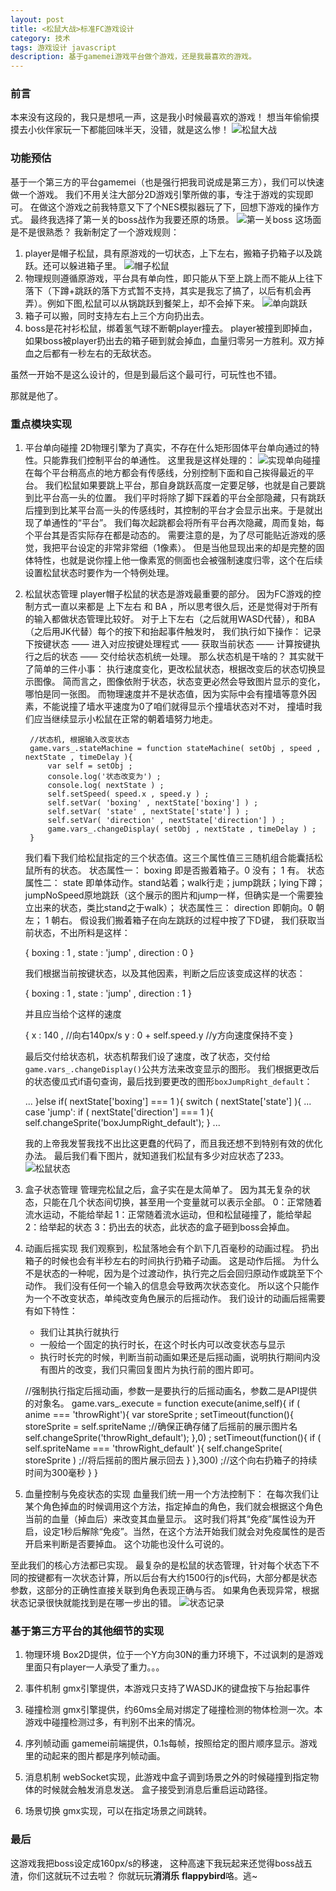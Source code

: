 ```yaml
---
layout: post
title: <松鼠大战>标准FC游戏设计
category: 技术
tags: 游戏设计 javascript 
description: 基于gamemei游戏平台做个游戏，还是我最喜欢的游戏。
---
```


### 前言

本来没有这段的，我只是想吼一声，这是我小时候最喜欢的游戏！
想当年偷偷摸摸去小伙伴家玩一下都能回味半天，没错，就是这么惨！
![松鼠大战](http://7xny7k.com1.z0.glb.clouddn.com/s1.png)

### 功能预估
基于一个第三方的平台gamemei（也是强行把我司说成是第三方），我们可以快速做一个游戏。
我们不用关注大部分2D游戏引擎所做的事，专注于游戏的实现即可。
在做这个游戏之前我特意又下了个NES模拟器玩了下，回想下游戏的操作方式。
最终我选择了第一关的boss战作为我要还原的场景。
![第一关boss](http://7xny7k.com1.z0.glb.clouddn.com/s4.png)
这场面是不是很熟悉？
我新制定了一个游戏规则：
1. player是帽子松鼠，具有原游戏的一切状态，上下左右，搬箱子扔箱子以及跳跃。还可以躲进箱子里。
![帽子松鼠](http://7xny7k.com1.z0.glb.clouddn.com/s2.png)
2. 物理规则遵循原游戏，平台具有单向性，即只能从下至上跳上而不能从上往下落下（下蹲+跳跃的落下方式暂不支持，其实是我忘了搞了，以后有机会再弄）。例如下图,松鼠可以从锅跳跃到餐架上，却不会掉下来。
![单向跳跃](http://7xny7k.com1.z0.glb.clouddn.com/s3.png)
3. 箱子可以搬，同时支持左右上三个方向扔出去。
4. boss是花衬衫松鼠，绑着氢气球不断朝player撞去。
player被撞到即掉血，如果boss被player扔出去的箱子砸到就会掉血，血量归零另一方胜利。双方掉血之后都有一秒左右的无敌状态。

虽然一开始不是这么设计的，但是到最后这个最可行，可玩性也不错。

那就是他了。

### 重点模块实现

1. 平台单向碰撞
2D物理引擎为了真实，不存在什么矩形固体平台单向通过的特性。只能靠我们控制平台的单通性。
这里我是这样处理的：
![实现单向碰撞](http://7xny7k.com1.z0.glb.clouddn.com/s5.png)
在每个平台稍高点的地方都会有传感线，分别控制下面和自己挨得最近的平台。
我们松鼠如果要跳上平台，那自身跳跃高度一定要足够，也就是自己要跳到比平台高一头的位置。
我们平时将除了脚下踩着的平台全部隐藏，只有跳跃后撞到到比某平台高一头的传感线时，其控制的平台才会显示出来。于是就出现了单通性的“平台”。
我们每次起跳都会将所有平台再次隐藏，周而复始，每个平台其是否实际存在都是动态的。
需要注意的是，为了尽可能贴近游戏的感觉，我把平台设定的非常非常细（1像素）。
但是当他显现出来的却是完整的固体特性，也就是说你撞上他一像素宽的侧面也会被强制速度归零，这个在后续设置松鼠状态时要作为一个特例处理。

2. 松鼠状态管理
player帽子松鼠的状态是游戏最重要的部分。
因为FC游戏的控制方式一直以来都是 上下左右 和 BA ，所以思考很久后，还是觉得对于所有的输入都做状态管理比较好。
对于上下左右（之后就用WASD代替），和BA（之后用JK代替）每个的按下和抬起事件触发时，
我们执行如下操作：
记录下按键状态 —— 进入对应按键处理程式 —— 获取当前状态 —— 计算按键执行之后的状态 —— 交付给状态机统一处理。
那么状态机是干啥的？
其实就干了简单的三件小事：
执行速度变化，更改松鼠状态，根据改变后的状态切换显示图像。
简而言之，图像依附于状态，状态变更必然会导致图片显示的变化，哪怕是同一张图。
而物理速度并不是状态值，因为实际中会有撞墙等意外因素，不能说撞了墙水平速度为0了咱们就得显示个撞墙状态对不对，
撞墙时我们应当继续显示小松鼠在正常的朝着墙努力地走。

        //状态机, 根据输入改变状态
        game.vars_.stateMachine = function stateMachine( setObj , speed , nextState , timeDelay ){
            var self = setObj ;
            console.log('状态改变为') ;
            console.log( nextState ) ;
            self.setSpeed( speed.x , speed.y ) ;
            self.setVar( 'boxing' , nextState['boxing'] ) ;
            self.setVar( 'state' , nextState['state'] ) ;
            self.setVar( 'direction' , nextState['direction'] ) ;
            game.vars_.changeDisplay( setObj , nextState , timeDelay ) ;
        }

    我们看下我们给松鼠指定的三个状态值。这三个属性值三三随机组合能囊括松鼠所有的状态。
    状态属性一： boxing 即是否搬着箱子。0 没有； 1 有。
    状态属性二： state 即单体动作。stand站着；walk行走；jump跳跃；lying下蹲；jumpNoSpeed原地跳跃（这个展示的图片和jump一样，但确实是一个需要独立出来的状态，类比stand之于walk）；
    状态属性三： direction 即朝向。0 朝左； 1 朝右。
    假设我们搬着箱子在向左跳跃的过程中按了下D键，
    我们获取当前状态，不出所料是这样：

    {
        boxing : 1 ,
        state : 'jump' , 
        direction : 0 
    }

    我们根据当前按键状态，以及其他因素，判断之后应该变成这样的状态：
    
    {
        boxing : 1 ,
        state : 'jump' ,
        direction : 1
    }

    并且应当给个这样的速度
    
    {
        x : 140 , //向右140px/s
        y : 0 + self.speed.y  //y方向速度保持不变
    }

    最后交付给状态机，状态机帮我们设了速度，改了状态，交付给`game.vars_.changeDisplay()`公共方法来改变显示的图形。
    我们根据更改后的状态傻瓜式if语句查询，最后找到要更改的图形`boxJumpRight_default`：

    ...
    }else if( nextState['boxing'] === 1 ){
        switch ( nextState['state'] ){
        ...
        case 'jump':
            if ( nextState['direction'] === 1 ){
                self.changeSprite('boxJumpRight_default');
            }
        ...

    我的上帝我发誓我找不出比这更蠢的代码了，而且我还想不到特别有效的优化办法。
    最后我们看下图片，就知道我们松鼠有多少对应状态了233。
    ![松鼠状态](http://7xny7k.com1.z0.glb.clouddn.com/s7.png)

3. 盒子状态管理
管理完松鼠之后，盒子实在是太简单了。
因为其无复杂的状态，只能在几个状态间切换，甚至用一个变量就可以表示全部。
0：正常随着流水运动，不能给举起
1：正常随着流水运动，但和松鼠碰撞了，能给举起
2：给举起的状态
3：扔出去的状态，此状态的盒子砸到boss会掉血。

4. 动画后摇实现
我们观察到，松鼠落地会有个趴下几百毫秒的动画过程。
扔出箱子的时候也会有半秒左右的时间执行扔箱子动画。
这是动作后摇。
为什么不是状态的一种呢，因为是个过渡动作，执行完之后会回归原动作或跳至下个动作。
我们没有任何一个输入的信息会导致两次状态变化。
所以这个只能作为一个不改变状态，单纯改变角色展示的后摇动作。
我们设计的动画后摇需要有如下特性：
    * 我们让其执行就执行
    * 一般给一个固定的执行时长，在这个时长内可以改变状态与显示
    * 执行时长完的时候，判断当前动画如果还是后摇动画，说明执行期间内没有图片的改变，我们只需回复图片为执行前的图片即可。

    //强制执行指定后摇动画，参数一是要执行的后摇动画名，参数二是API提供的对象名。
    game.vars_.execute = function execute(anime,self){
        if ( anime === 'throwRight'){
            var storeSprite  ;
            setTimeout(function(){
                storeSprite = self.spriteName ;//确保正确存储了后摇前的展示图片名
                self.changeSprite('throwRight_default');
            },0) ;
            setTimeout(function(){
                if ( self.spriteName === 'throwRight_default' ){
                    self.changeSprite( storeSprite ) ;//将后摇前的图片展示回去
                }
            },300) ;//这个向右扔箱子的持续时间为300毫秒
        }
    }
    
5. 血量控制与免疫状态的实现
血量我们统一用一个方法控制下：
在每次我们让某个角色掉血的时候调用这个方法，指定掉血的角色，我们就会根据这个角色当前的血量（掉血后）来改变其血量显示。
这时我们将其“免疫”属性设为开启，设定1秒后解除“免疫”。当然，在这个方法开始我们就会对免疫属性的是否开启来判断是否要掉血。
这个功能也没什么可说的。

至此我们的核心方法都已实现。
最复杂的是松鼠的状态管理，针对每个状态下不同的按键都有一次状态计算，所以后台有大约1500行的js代码，大部分都是状态参数，这部分的正确性直接关联到角色表现正确与否。
如果角色表现异常，根据状态记录很快就能找到是在哪一步出的错。
![状态记录](http://7xny7k.com1.z0.glb.clouddn.com/s6.png)


### 基于第三方平台的其他细节的实现

1. 物理环境
Box2D提供，位于一个Y方向30N的重力环境下，不过讽刺的是游戏里面只有player一人承受了重力。。。

2. 事件机制
gmx引擎提供，本游戏只支持了WASDJK的键盘按下与抬起事件

3. 碰撞检测
gmx引擎提供，约60ms全局对绑定了碰撞检测的物体检测一次。本游戏中碰撞检测过多，有判别不出来的情况。

4. 序列帧动画
gamemei前端提供，0.1s每帧，按照给定的图片顺序显示。游戏里的动起来的图片都是序列帧动画。

5. 消息机制
webSocket实现，此游戏中盒子调到场景之外的时候碰撞到指定物体的时候就会触发消息发送。
盒子接受到消息后重启运动路径。

6. 场景切换
gmx实现，可以在指定场景之间跳转。


### 最后

这游戏我把boss设定成160px/s的移速，
这种高速下我玩起来还觉得boss战五渣，你们这就玩不过去啦？
你就玩玩**消消乐** **flappybird**咯。逃~

